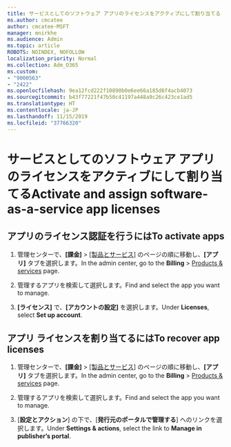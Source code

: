 ```yaml
---
title: サービスとしてのソフトウェア アプリのライセンスをアクティブにして割り当てる
ms.author: cmcatee
author: cmcatee-MSFT
manager: mnirkhe
ms.audience: Admin
ms.topic: article
ROBOTS: NOINDEX, NOFOLLOW
localization_priority: Normal
ms.collection: Adm_O365
ms.custom:
- "9000563"
- "2422"
ms.openlocfilehash: 9ea12fcd222f10890b0e6ee66a185d6f4acb4073
ms.sourcegitcommit: b43f77221f47b50c41197a448a9c26c423ce1ad5
ms.translationtype: HT
ms.contentlocale: ja-JP
ms.lasthandoff: 11/15/2019
ms.locfileid: "37766320"
---
```

# <a name="activate-and-assign-software-as-a-service-app-licenses"></a><span data-ttu-id="86a8a-102">サービスとしてのソフトウェア アプリのライセンスをアクティブにして割り当てる</span><span class="sxs-lookup"><span data-stu-id="86a8a-102">Activate and assign software-as-a-service app licenses</span></span> 

## <a name="to-activate-apps"></a><span data-ttu-id="86a8a-103">アプリのライセンス認証を行うには</span><span class="sxs-lookup"><span data-stu-id="86a8a-103">To activate apps</span></span>

1. <span data-ttu-id="86a8a-104">管理センターで、**[課金]**  >  [[製品とサービス]](https://go.microsoft.com/fwlink/p/?linkid=842054) のページの順に移動し、**[アプリ]** タブを選択します。</span><span class="sxs-lookup"><span data-stu-id="86a8a-104">In the admin center, go to the **Billing** > [Products & services](https://go.microsoft.com/fwlink/p/?linkid=842054) page.</span></span>

2. <span data-ttu-id="86a8a-105">管理するアプリを検索して選択します。</span><span class="sxs-lookup"><span data-stu-id="86a8a-105">Find and select the app you want to manage.</span></span>

3. <span data-ttu-id="86a8a-106">**[ライセンス]** で、**[アカウントの設定]** を選択します。</span><span class="sxs-lookup"><span data-stu-id="86a8a-106">Under **Licenses**, select **Set up account**.</span></span>  

## <a name="to-assign-app-licenses"></a><span data-ttu-id="86a8a-107">アプリ ライセンスを割り当てるには</span><span class="sxs-lookup"><span data-stu-id="86a8a-107">To recover app licenses</span></span>

1. <span data-ttu-id="86a8a-108">管理センターで、**[課金]**  >  [[製品とサービス]](https://go.microsoft.com/fwlink/p/?linkid=842054) のページの順に移動し、**[アプリ]** タブを選択します。</span><span class="sxs-lookup"><span data-stu-id="86a8a-108">In the admin center, go to the **Billing** > [Products & services](https://go.microsoft.com/fwlink/p/?linkid=842054) page.</span></span>

2. <span data-ttu-id="86a8a-109">管理するアプリを検索して選択します。</span><span class="sxs-lookup"><span data-stu-id="86a8a-109">Find and select the app you want to manage.</span></span>  

3. <span data-ttu-id="86a8a-110">[**設定とアクション**] の下で、[**発行元のポータルで管理する**] へのリンクを選択します。</span><span class="sxs-lookup"><span data-stu-id="86a8a-110">Under **Settings & actions**, select the link to **Manage in publisher’s portal**.</span></span>